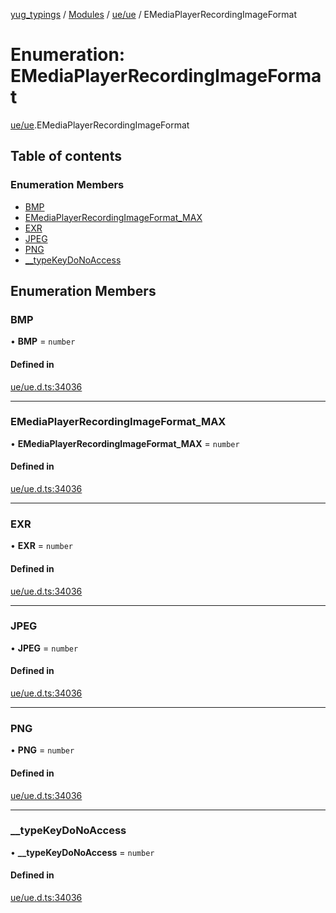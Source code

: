 [yug_typings](../README.md) / [Modules](../modules.md) / [ue/ue](../modules/ue_ue.md) / EMediaPlayerRecordingImageFormat

# Enumeration: EMediaPlayerRecordingImageFormat

[ue/ue](../modules/ue_ue.md).EMediaPlayerRecordingImageFormat

## Table of contents

### Enumeration Members

- [BMP](ue_ue.EMediaPlayerRecordingImageFormat.md#bmp)
- [EMediaPlayerRecordingImageFormat\_MAX](ue_ue.EMediaPlayerRecordingImageFormat.md#emediaplayerrecordingimageformat_max)
- [EXR](ue_ue.EMediaPlayerRecordingImageFormat.md#exr)
- [JPEG](ue_ue.EMediaPlayerRecordingImageFormat.md#jpeg)
- [PNG](ue_ue.EMediaPlayerRecordingImageFormat.md#png)
- [\_\_typeKeyDoNoAccess](ue_ue.EMediaPlayerRecordingImageFormat.md#__typekeydonoaccess)

## Enumeration Members

### BMP

• **BMP** = `number`

#### Defined in

[ue/ue.d.ts:34036](https://github.com/YugMetaverse/yug_typings/blob/25cad34/ue/ue.d.ts#L34036)

___

### EMediaPlayerRecordingImageFormat\_MAX

• **EMediaPlayerRecordingImageFormat\_MAX** = `number`

#### Defined in

[ue/ue.d.ts:34036](https://github.com/YugMetaverse/yug_typings/blob/25cad34/ue/ue.d.ts#L34036)

___

### EXR

• **EXR** = `number`

#### Defined in

[ue/ue.d.ts:34036](https://github.com/YugMetaverse/yug_typings/blob/25cad34/ue/ue.d.ts#L34036)

___

### JPEG

• **JPEG** = `number`

#### Defined in

[ue/ue.d.ts:34036](https://github.com/YugMetaverse/yug_typings/blob/25cad34/ue/ue.d.ts#L34036)

___

### PNG

• **PNG** = `number`

#### Defined in

[ue/ue.d.ts:34036](https://github.com/YugMetaverse/yug_typings/blob/25cad34/ue/ue.d.ts#L34036)

___

### \_\_typeKeyDoNoAccess

• **\_\_typeKeyDoNoAccess** = `number`

#### Defined in

[ue/ue.d.ts:34036](https://github.com/YugMetaverse/yug_typings/blob/25cad34/ue/ue.d.ts#L34036)
